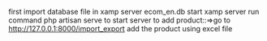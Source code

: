 first import database file in xamp server ecom_en.db
start xamp server
run command php artisan serve to start server
to add product::=>go to http://127.0.0.1:8000/import_export
add the product using excel file

